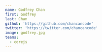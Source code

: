 ```yaml
---
name: Godfrey Chan
first: Godfrey
last: Chan
github: 'https://github.com/chancancode'
twitter: 'https://twitter.com/chancancode'
image: godfrey.jpg
teams:
  - corejs
---
```

